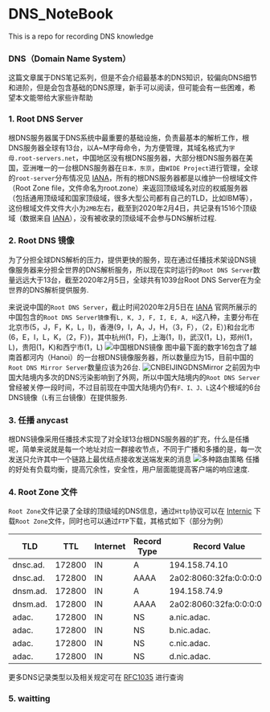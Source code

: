# DNS_NoteBook
This is a repo for recording DNS knowledge



### DNS（Domain Name System）
这篇文章属于DNS笔记系列，但是不会介绍最基本的DNS知识，较偏向DNS细节和进阶，但是会包含基础的DNS原理，新手可以阅读，但可能会有一些困难，希望本文能带给大家些许帮助

### 1. Root DNS Server  
根DNS服务器属于DNS系统中最重要的基础设施，负责最基本的解析工作，根DNS服务器全球有13台，以A~M字母命令，为方便管理，其域名格式为```字母.root-servers.net```，中国地区没有根DNS服务器，大部分根DNS服务器在美国，亚洲唯一的一台根DNS服务器在```日本，东京```，由```WIDE Project```进行管理，全球的```root-server```分布情况见 [IANA](https://root-servers.org/)，所有的根DNS服务器都是以维护一份根域文件（Root Zone file，文件命名为root.zone）来返回顶级域名对应的权威服务器（包括通用顶级域和国家顶级域，很多大型公司都有自己的TLD，比如IBM等），这份根域文件文件大小为```2MB```左右，截至到2020年2月4日，共记录有1516个顶级域（数据来自 [IANA](https://data.iana.org/TLD/tlds-alpha-by-domain.txt)），没有被收录的顶级域不会参与DNS解析过程. 

### 2. Root DNS 镜像
为了分担全球DNS解析的压力，提供更快的服务，现在通过任播技术架设DNS镜像服务器来分担全世界的DNS解析服务，所以现在实时运行的```Root DNS Server```数量远远大于13台，截至2020年2月5日，全球共有1039台Root DNS Server在为全世界的DNS解析提供服务.  

来说说中国的```Root DNS Server```，截止时间2020年2月5日在 [IANA](https://root-servers.org/) 官网所展示的中国包含的```Root DNS Server镜像```有```L, K, J, F, I, E, A, H```这八种，主要分布在北京市(5，J，F，K，L，I)，香港(9，I，A，J，H，（3，F），（2，E）)和台北市(6，E，I，L，K，（2，F）)，其中杭州(1，F)，上海(1，I)，武汉(1，L)，郑州(1，L)，贵阳(1，K)和西宁市(1，L)
![中国根DNS镜像](https://img-blog.csdnimg.cn/20200206145811769.png?x-oss-process=image/watermark,type_ZmFuZ3poZW5naGVpdGk,shadow_10,text_aHR0cHM6Ly9ibG9nLmNzZG4ubmV0L1dVX0RFTkc5NDk1,size_16,color_FFFFFF,t_70)
图中最下面的数字16包含了越南首都河内（Hanoi）的一台根DNS镜像服务器，所以数量应为15，目前中国的 ```Root DNS Mirror Server```数量应该为26台.
![CNBEIJINGDNSMirror](https://img-blog.csdnimg.cn/20200206151647694.png?x-oss-process=image/watermark,type_ZmFuZ3poZW5naGVpdGk,shadow_10,text_aHR0cHM6Ly9ibG9nLmNzZG4ubmV0L1dVX0RFTkc5NDk1,size_16,color_FFFFFF,t_70)
之前因为中国大陆境内多次的DNS污染影响到了外网，所以中国大陆境内的```Root DNS Server```曾经被关停一段时间，不过目前现在中国大陆境内仍有```F、I、J、L```这4个根域的6台DNS镜像（```L```有三台镜像）在提供服务. 

### 3. 任播 anycast
根DNS镜像采用任播技术实现了对全球13台根DNS服务器的扩充，什么是任播呢，简单来说就是每一个地址对应一群接收节点，不同于广播和多播的是，每一次发送只允许其中一个链路上最优结点接收发送端发来的消息
![多种路由策略](https://img-blog.csdnimg.cn/20200206153713503.png?x-oss-process=image/watermark,type_ZmFuZ3poZW5naGVpdGk,shadow_10,text_aHR0cHM6Ly9ibG9nLmNzZG4ubmV0L1dVX0RFTkc5NDk1,size_16,color_FFFFFF,t_70)
任播的好处有负载均衡，提高冗余性，安全性，用户层面能提高客户端的响应速度.  

### 4. Root Zone 文件
```Root Zone```文件记录了全球的顶级域的DNS信息，通过```Http```协议可以在 [Internic](http://www.internic.net/domain/root.zone) 下载```Root Zone```文件，同时也可以通过```FTP```下载，其格式如下（部分为例） 

TLD  |  TTL |   Internet|  Record Type | Record Value
---|---|---|---|---
dnsc.ad.	|	172800 |  IN  |   A        |  194.158.74.10
dnsc.ad.   |  172800 |   IN  |  AAAA |  2a02:8060:32fa:0:0:0:0:b
dnsm.ad.  |	172800 | 	IN  |  A         |  194.158.74.9
dnsm.ad.  |	172800 |	IN  |	AAAA   |   2a02:8060:32fa:0:0:0:0:a
adac.        |	172800 |	IN  |	NS       |	a.nic.adac.
adac.        |	172800 |	IN  |	NS       |	b.nic.adac.
adac.        |	172800 |	IN  |	NS       |	c.nic.adac.
adac.        |	172800 |	IN  |	NS       |	d.nic.adac.

更多DNS记录类型以及相关规定可在 [RFC1035](https://tools.ietf.org/html/rfc1035) 进行查询

### 5. waitting
